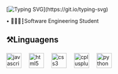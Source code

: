 [![Typing SVG](https://readme-typing-svg.demolab.com?font=Fira+Code&duration=3500&pause=1000&color=BC22F7&width=435&lines=Hello%2C+developers!+%3E+Pedro+H.+Xavier;Bem-vindos!)](https://git.io/typing-svg)
<p align="left">• 👨🏻‍💻┇Software Engineering Student</p>

###

<h2 align="left">⚒️Linguagens</h2>

###

<div align="left">
  <img src="https://cdn.jsdelivr.net/gh/devicons/devicon/icons/javascript/javascript-original.svg" height="40" alt="javascript logo"  />
  <img width="12" />
  <img src="https://cdn.jsdelivr.net/gh/devicons/devicon/icons/html5/html5-original.svg" height="40" alt="html5 logo"  />
  <img width="12" />
  <img src="https://cdn.jsdelivr.net/gh/devicons/devicon/icons/css3/css3-original.svg" height="40" alt="css3 logo"  />
  <img width="12" />
  <img src="https://cdn.jsdelivr.net/gh/devicons/devicon/icons/cplusplus/cplusplus-original.svg" height="40" alt="cplusplus logo"  />
  <img width="12" />
  <img src="https://cdn.jsdelivr.net/gh/devicons/devicon/icons/python/python-original.svg" height="40" alt="python logo"  />
</div>

###